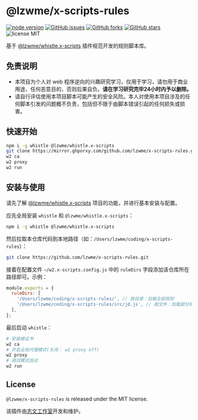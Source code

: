 @lzwme/x-scripts-rules
========

[![node version][node-badge]][node-url]
[![GitHub issues][issues-badge]][issues-url]
[![GitHub forks][forks-badge]][forks-url]
[![GitHub stars][stars-badge]][stars-url]
![license MIT](https://img.shields.io/github/license/lzwme/whistle.x-scripts)
<!-- [![minzipped size][bundlephobia-badge]][bundlephobia-url] -->

基于 [@lzwme/whistle.x-scripts](https://github.com/lzwme/whistle.x-scripts) 插件规范开发的规则脚本库。

## 免责说明

- 本项目为个人对 web 程序逆向的兴趣研究学习，仅用于学习，请勿用于商业用途、任何恶意目的，否则后果自负。**请在学习研究完毕24小时内予以删除。**
- 请自行评估使用本项目脚本可能产生的安全风险。本人对使用本项目涉及的任何脚本引发的问题概不负责，包括但不限于由脚本错误引起的任何损失或损害。

## 快速开始

```bash
npm i -g whistle @lzwme/whistle.x-scripts
git clone https://mirror.ghporxy.com/github.com/lzwme/x-scripts-rules.git
w2 ca
w2 proxy
w2 run
```

## 安装与使用

请先了解 [@lzwme/whistle.x-scripts](https://github.com/lzwme/whistle.x-scripts) 项目的功能，并进行基本安装与配置。

应先全局安装 `whistle` 和 `@lzwme/whistle.x-scripts`：

```bash
npm i -g whistle @lzwme/whistle.x-scripts
```

然后拉取本仓库代码到本地路径（如：`/Users/lzwme/coding/x-scripts-rules`）：

```bash
git clone https://github.com/lzwme/x-scripts-rules.git
```

接着在配置文件 `~/w2.x-scripts.config.js` 中的 `ruleDirs` 字段添加该仓库所在路径即可。示例：

```js
module.exports = {
  ruleDirs: [
    '/Users/lzwme/coding/x-scripts-rules/', // 按目录：加载全部规则
    '/Users/lzwme/coding/x-scripts-rules/src/jd.js', // 按文件：加载部分规则
  ],
};
```

最后启动 `whistle`：

```bash
# 安装根证书
w2 ca
# 开启全局代理模式(关闭： w2 proxy off)
w2 proxy
# 调试模式启动
w2 run
```

## License

`@lzwme/x-scripts-rules` is released under the MIT license.

该插件由[志文工作室](https://lzw.me)开发和维护。


[stars-badge]: https://img.shields.io/github/stars/lzwme/whistle.x-scripts.svg
[stars-url]: https://github.com/lzwme/whistle.x-scripts/stargazers
[forks-badge]: https://img.shields.io/github/forks/lzwme/whistle.x-scripts.svg
[forks-url]: https://github.com/lzwme/whistle.x-scripts/network
[issues-badge]: https://img.shields.io/github/issues/lzwme/whistle.x-scripts.svg
[issues-url]: https://github.com/lzwme/whistle.x-scripts/issues
[npm-badge]: https://img.shields.io/npm/v/@lzwme/x-scripts-rules.svg?style=flat-square
[npm-url]: https://npmjs.org/package/@lzwme/x-scripts-rules
[node-badge]: https://img.shields.io/badge/node.js-%3E=_16.15.0-green.svg?style=flat-square
[node-url]: https://nodejs.org/download/
[download-badge]: https://img.shields.io/npm/dm/@lzwme/x-scripts-rules.svg?style=flat-square
[download-url]: https://npmjs.org/package/@lzwme/x-scripts-rules
[bundlephobia-url]: https://bundlephobia.com/result?p=@lzwme/x-scripts-rules@latest
[bundlephobia-badge]: https://badgen.net/bundlephobia/minzip/@lzwme/x-scripts-rules@latest
